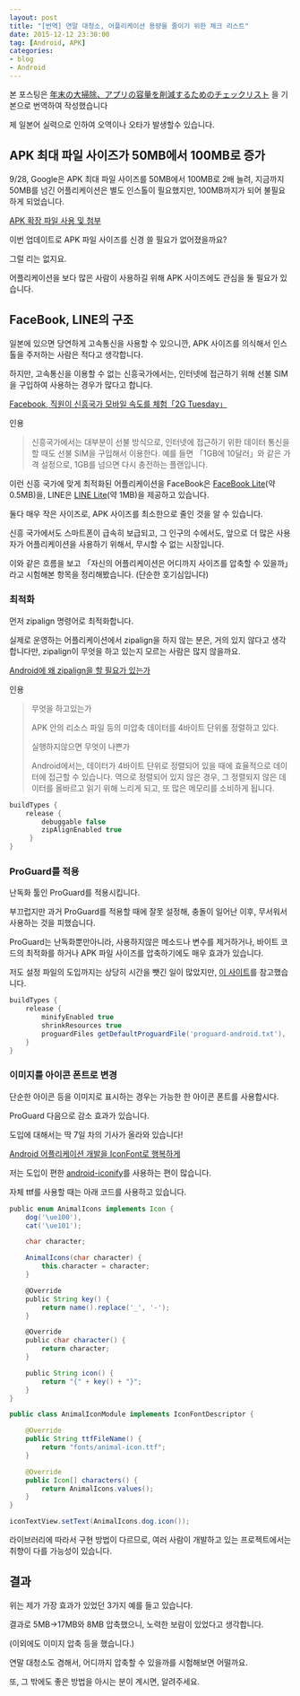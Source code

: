 ```yaml
---
layout: post
title: "[번역] 연말 대청소, 어플리케이션 용량을 줄이기 위한 체크 리스트"
date: 2015-12-12 23:30:00
tag: [Android, APK]
categories:
- blog
- Android
---
```


<!--more-->

본 포스팅은 [年末の大掃除、アプリの容量を削減するためのチェックリスト](http://qiita.com/cookych/items/8399c58297c9860e54ad) 을 기본으로 번역하여 작성했습니다

제 일본어 실력으로 인하여 오역이나 오타가 발생할수 있습니다.

<!--more-->

## APK 최대 파일 사이즈가 50MB에서 100MB로 증가

9/28, Google은 APK 최대 파일 사이즈를 50MB에서 100MB로 2배 늘려, 지금까지 50MB를 넘긴 어플리케이션은 별도 인스톨이 필요했지만, 100MB까지가 되어 불필요하게 되었습니다.

[APK 확장 파일 사용 및 첨부](https://support.google.com/googleplay/android-developer/answer/2481797?hl=ko)

이번 업데이트로 APK 파일 사이즈를 신경 쓸 필요가 없어졌을까요?

그럴 리는 없지요.

어플리케이션을 보다 많은 사람이 사용하길 위해 APK 사이즈에도 관심을 둘 필요가 있습니다.

## FaceBook, LINE의 구조

일본에 있으면 당연하게 고속통신을 사용할 수 있으니깐, APK 사이즈를 의식해서 인스톨을 주저하는 사람은 적다고 생각합니다.

하지만, 고속통신을 이용할 수 없는 신흥국가에서는, 인터넷에 접근하기 위해 선불 SIM을 구입하여 사용하는 경우가 많다고 합니다.

[Facebook, 직원이 신흥국가 모바일 속도를 체험「2G Tuesday」](http://bylines.news.yahoo.co.jp/satohitoshi/20151121-00051676/)

인용
> 신흥국가에서는 대부분이 선불 방식으로, 인터넷에 접근하기 위한 데이터 통신을 할 때도 선불 SIM을 구입해서 이용한다. 예를 들면 「1GB에 10달러」와 같은 가격 설정으로, 1GB를 넘으면 다시 충전하는 플랜입니다.

이런 신흥 국가에 맞게 최적화된 어플리케이션을 FaceBook은 [FaceBook Lite](https://play.google.com/store/apps/details?id=com.facebook.lite&hl=ja)(약 0.5MB)을, LINE은 [LINE Lite](https://play.google.com/store/apps/details?id=com.linecorp.linelite&hl=ja)(약 1MB)을 제공하고 있습니다.

둘다 매우 작은 사이즈로, APK 사이즈를 최소한으로 줄인 것을 알 수 있습니다.

신흥 국가에서도 스마트폰이 급속히 보급되고, 그 인구의 수에서도, 앞으로 더 많은 사용자가 어플리케이션을 사용하기 위해서, 무시할 수 없는 시장입니다.

이와 같은 흐름을 보고 「자신의 어플리케이션은 어디까지 사이즈를 압축할 수 있을까」라고 시험해본 항목을 정리해봤습니다. (단순한 호기심입니다)

### 최적화

먼저 zipalign 명령어로 최적화합니다.

실제로 운영하는 어플리케이션에서 zipalign을 하지 않는 분은, 거의 있지 않다고 생각합니다만, zipalign이 무엇을 하고 있는지 모르는 사람은 많지 않을까요.

[Android에 왜 zipalign을 할 필요가 있는가](http://qiita.com/nogson/items/abe1016f36c3b331db30)

인용
> 무엇을 하고있는가
>
> APK 안의 리소스 파일 등의 미압축 데이터를 4바이트 단위롤 정렬하고 있다.
>
> 실행하지않으면 무엇이 나쁜가
>
> Android에서는, 데이터가 4바이트 단위로 정렬되어 있을 때에 효율적으로 데이터에 접근할 수 있습니다.
> 역으로 정렬되어 있지 않은 경우, 그 정렬되지 않은 데이터를 올바르고 읽기 위해 느리게 되고, 또 많은 메모리를 소비하게 됩니다.


```groovy
buildTypes {
    release {
        debuggable false
        zipAlignEnabled true
     }
}
```

### ProGuard를 적용

난독화 툴인 ProGuard를 적용시킵니다.

부끄럽지만 과거 ProGuard를 적용할 때에 잘못 설정해, 충돌이 일어난 이후, 무서워서 사용하는 것을 피했습니다.

ProGuard는 난독화뿐만아니라, 사용하지않은 메소드나 변수를 제거하거나, 바이트 코드의 최적화를 하거나 APK 파일 사이즈를 압축하기에도 매우 효과가 있습니다.

저도 설정 파일의 도입까지는 상당히 시간을 뺏긴 일이 많았지만, [이 사이트](http://www.andr0o0id.com/?p=5340)를 참고했습니다.


```groovy
buildTypes {
    release {
        minifyEnabled true
        shrinkResources true
        proguardFiles getDefaultProguardFile('proguard-android.txt'), 'proguard-rules.pro'
    }
}
```


### 이미지를 아이콘 폰트로 변경

단순한 아이콘 등을 이미지로 표시하는 경우는 가능한 한 아이콘 폰트를 사용합시다.

ProGuard 다음으로 감소 효과가 있습니다.

도입에 대해서는 딱 7일 차의 기사가 올라와 있습니다!

[Android 어플리케이션 개발을 IconFont로 행복하게](http://qiita.com/motodimago/items/8f10a7ddb3bb8f523bfc)

저는 도입이 편한 [android-iconify](https://github.com/JoanZapata/android-iconify)를 사용하는 편이 많습니다.

자체 ttf를 사용할 때는 아래 코드를 사용하고 있습니다.


```groovy
public enum AnimalIcons implements Icon {
    dog('\ue100'),
    cat('\ue101');

    char character;

    AnimalIcons(char character) {
        this.character = character;
    }

    @Override
    public String key() {
        return name().replace('_', '-');
    }

    @Override
    public char character() {
        return character;
    }

    public String icon() {
        return "{" + key() + "}";
    }
}
```


```java
public class AnimalIconModule implements IconFontDescriptor {

    @Override
    public String ttfFileName() {
        return "fonts/animal-icon.ttf";
    }

    @Override
    public Icon[] characters() {
        return AnimalIcons.values();
    }
}
```


```java
iconTextView.setText(AnimalIcons.dog.icon());
```

라이브러리에 따라서 구현 방법이 다르므로, 여러 사람이 개발하고 있는 프로젝트에서는 취향이 다를 가능성이 있습니다.

## 결과

위는 제가 가장 효과가 있었던 3가지 예를 들고 있습니다.

결과로 5MB→17MB와 8MB 압축했으니, 노력한 보람이 있었다고 생각합니다.

(이외에도 이미지 압축 등을 했습니다.)

연말 대청소도 겸해서, 어디까지 압축할 수 있을까를 시험해보면 어떨까요.

또, 그 밖에도 좋은 방법을 아시는 분이 계시면, 알려주세요.
